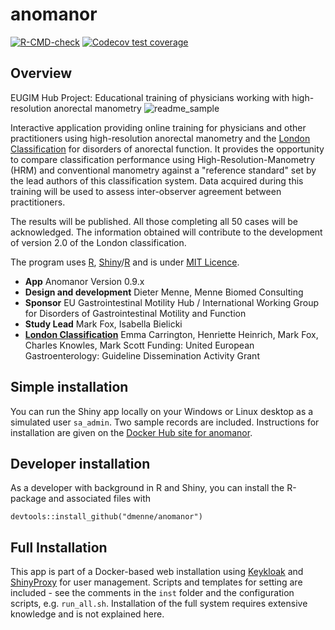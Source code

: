 # anomanor

<!-- badges: start -->
[![R-CMD-check](https://github.com/dmenne/anomanor/workflows/R-CMD-check/badge.svg)](https://github.com/dmenne/anomanor/actions)
[![Codecov test coverage](https://codecov.io/gh/dmenne/anomanor/branch/master/graph/badge.svg)](https://app.codecov.io/gh/dmenne/anomanor?branch=master)
<!-- badges: end -->

## Overview

EUGIM Hub Project: Educational training of physicians working with high-resolution anorectal manometry
![readme_sample](https://user-images.githubusercontent.com/506275/146637934-4f688341-d62a-47f6-aa63-cb420e62239b.png)

Interactive application providing online training for physicians and other practitioners using high-resolution anorectal manometry and the [London
Classification](https://onlinelibrary.wiley.com/doi/full/10.1111/nmo.13679) for disorders of anorectal function. It provides the opportunity to
compare classification performance using High-Resolution-Manometry (HRM) and conventional manometry against a "reference standard" set by the lead authors of this classification system. Data acquired during this training will be used to assess inter-observer agreement between practitioners.

The results will be published. All those completing all 50 cases will be acknowledged. The information obtained will contribute to the development of version 2.0 of the London classification.

The program uses [R](https://www.r-project.org/), [Shiny](https://shiny.rstudio.com/)/[R](https://www.r-project.org/) and is under [MIT Licence](https://en.wikipedia.org/wiki/MIT_License).

-   **App** Anomanor Version 0.9.x
-   **Design and development** Dieter Menne, Menne Biomed Consulting
-   **Sponsor** EU Gastrointestinal Motility Hub / International Working
    Group for Disorders of Gastrointestinal Motility and Function
-   **Study Lead** Mark Fox, Isabella Bielicki
-   [**London
    Classification**](https://onlinelibrary.wiley.com/doi/full/10.1111/nmo.13679)
    Emma Carrington, Henriette Heinrich, Mark Fox, Charles Knowles, Mark
    Scott Funding: United European Gastroenterology: Guideline
    Dissemination Activity Grant

## Simple installation

You can run the Shiny app locally on your Windows or Linux desktop as a simulated user `sa_admin`. Two sample records are included. Instructions for installation are given on the [Docker Hub site for anomanor](https://hub.docker.com/repository/docker/dmenne/anomanor).


## Developer installation

As a developer with background in R and Shiny, you can install the R-package and associated files with

```
devtools::install_github("dmenne/anomanor")
```

## Full Installation

This app is part of a Docker-based web installation using [Keykloak](https://www.keycloak.org/) and [ShinyProxy](https://www.shinyproxy.io/) for user management. Scripts and templates for setting are included - see the comments in the `inst` folder and the configuration scripts, e.g. `run_all.sh`. Installation of the full system requires extensive knowledge and is not explained here.



